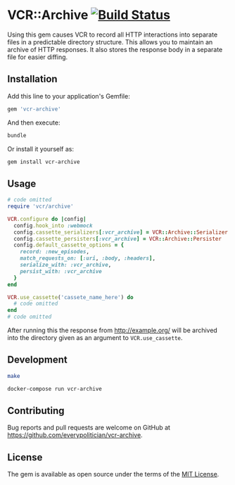 # VCR::Archive [![Build Status](https://travis-ci.org/everypolitician/vcr-archive.svg?branch=master)](https://travis-ci.org/everypolitician/vcr-archive)

Using this gem causes VCR to record all HTTP interactions into separate files in a predictable directory structure. This allows you to maintain an archive of HTTP responses. It also stores the response body in a separate file for easier diffing.

## Installation

Add this line to your application's Gemfile:

```ruby
gem 'vcr-archive'
```

And then execute:

```sh
bundle
```

Or install it yourself as:

```sh
gem install vcr-archive
```

## Usage

```ruby
# code omitted
require 'vcr/archive'

VCR.configure do |config|
  config.hook_into :webmock
  config.cassette_serializers[:vcr_archive] = VCR::Archive::Serializer
  config.cassette_persisters[:vcr_archive] = VCR::Archive::Persister
  config.default_cassette_options = {
    record: :new_episodes,
    match_requests_on: [:uri, :body, :headers],
    serialize_with: :vcr_archive,
    persist_with: :vcr_archive
  }
end

VCR.use_cassette('cassete_name_here') do
  # code omitted
end
# code omitted
```

After running this the response from http://example.org/ will be archived into the directory given as an argument to `VCR.use_cassette`.

## Development

```sh
make
```

```sh
docker-compose run vcr-archive
```

## Contributing

Bug reports and pull requests are welcome on GitHub at https://github.com/everypolitician/vcr-archive.

## License

The gem is available as open source under the terms of the [MIT License](http://opensource.org/licenses/MIT).
